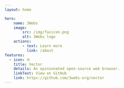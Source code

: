 ```yaml
---
layout: home

hero:
    name: 3Webs
    image:
        src: /img/favicon.png
        alt: 3Webs logo
    actions:
        - text: Learn more
          link: /about
features:
  - icon: 🌐
    title: Vector
    details: An opinionated open-source web browser.
    linkText: View on GitHub
    link: https://github.com/3webs-org/vector
---
```


